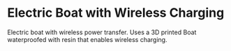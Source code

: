 # Electric Boat with Wireless Charging
Electric boat with wireless power transfer. Uses a 3D printed Boat waterproofed with resin that enables wireless charging. 

